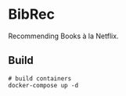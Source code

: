 # BibRec
Recommending Books à la Netflix.

## Build
```
# build containers
docker-compose up -d
```
